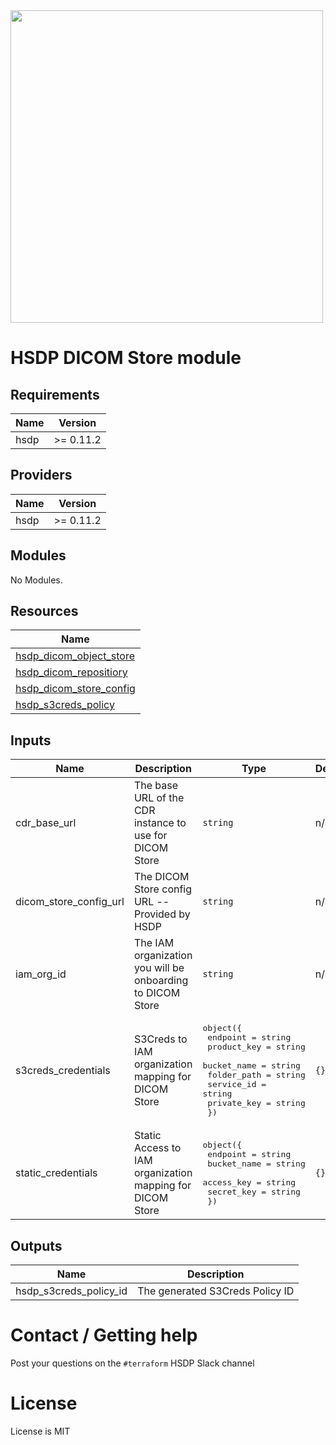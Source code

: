 <img src="https://cdn.rawgit.com/hashicorp/terraform-website/master/content/source/assets/images/logo-hashicorp.svg" width="500px">

# HSDP DICOM Store module

## Requirements

| Name | Version |
|------|---------|
| hsdp | >= 0.11.2 |

## Providers

| Name | Version |
|------|---------|
| hsdp | >= 0.11.2 |

## Modules

No Modules.

## Resources

| Name |
|------|
| [hsdp_dicom_object_store](https://registry.terraform.io/providers/philips-software/hsdp/0.11.2/docs/resources/dicom_object_store) |
| [hsdp_dicom_repositiory](https://registry.terraform.io/providers/philips-software/hsdp/0.11.2/docs/resources/dicom_repositiory) |
| [hsdp_dicom_store_config](https://registry.terraform.io/providers/philips-software/hsdp/0.11.2/docs/resources/dicom_store_config) |
| [hsdp_s3creds_policy](https://registry.terraform.io/providers/philips-software/hsdp/0.11.2/docs/resources/s3creds_policy) |

## Inputs

| Name | Description | Type | Default | Required |
|------|-------------|------|---------|:--------:|
| cdr\_base\_url | The base URL of the CDR instance to use for DICOM Store | `string` | n/a | yes |
| dicom\_store\_config\_url | The DICOM Store config URL -- Provided by HSDP | `string` | n/a | yes |
| iam\_org\_id | The IAM organization you will be onboarding to DICOM Store | `string` | n/a | yes |
| s3creds\_credentials | S3Creds to IAM organization mapping for DICOM Store | <pre>object({<br>     endpoint = string<br>     product_key = string<br>     bucket_name = string<br>     folder_path = string<br>     service_id = string<br>     private_key = string<br>   })</pre> | `{}` | no |
| static\_credentials | Static Access to IAM organization mapping for DICOM Store | <pre>object({<br>      endpoint = string<br>      bucket_name = string<br>      access_key = string<br>      secret_key = string<br>   })</pre> | `{}` | no |

## Outputs

| Name | Description |
|------|-------------|
| hsdp\_s3creds\_policy\_id | The generated S3Creds Policy ID |

# Contact / Getting help

Post your questions on the `#terraform` HSDP Slack channel

# License

License is MIT
